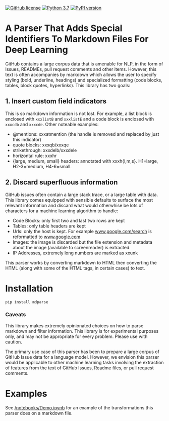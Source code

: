 [![GitHub license](https://img.shields.io/github/license/machine-learning-apps/mdparse.svg)](https://github.com/machine-learning-apps/mdparse/blob/master/LICENSE) 
[![Python 3.7](https://img.shields.io/badge/python-3.7-blue.svg)](https://www.python.org/downloads/release/python-370/)
[![PyPI version](https://badge.fury.io/py/mdparse.svg)](https://badge.fury.io/py/mdparse)


# A Parser That Adds Special Identifiers To Markdown Files For Deep Learning

GitHub contains a large corpus data that is amenable for NLP, in the form of Issues, READMEs, pull request comments and other items. However, this text is often accompanies by markdown which allows the user to specify styling (bold, underline, headings) and specialized formatting (code blocks, tables, block quotes, hyperlinks).  This library has two goals:

## 1. Insert custom field indicators

This is so markdown information is not lost.  For example, a list block is enclosed with `xxxlistB` and `xxxlistE` and a code block is enclosed with `xxxcdb` and `xxxcde`.  Other noteable examples:

- @mentions:  xxxatmention  (the handle is removed and replaced by just this indicator)
- quote blocks: xxxqb/xxxqe
- strikethrough: xxxdelb/xxxdele
- horizontal rule: xxxhr
- {large, medium, small} headers: annotated with xxxh{l,m,s}.  H1=large, H2-3=medium, H4-6=small.


## 2. Discard superfluous information

GitHub issues often contain a large stack trace, or a large table with data.  This library comes equipped with sensible defaults to surface the most relevant information and discard what would otherwhise be lots of characters for a machine learning algorithm to handle:

- Code Blocks: only first two and last two rows are kept 
- Tables:  only table headers are kept
- Urls:  only the host is kept.  For example www.google.com/search is reformatted to www.google.com
- Images: the image is discarded but the file extension and metadata about the image (available to screenreader) is extracted.
- IP Addresses, extremely long numbers are marked as xxunk


This parser works by converting markdown to HTML then converting the HTML (along with some of the HTML tags, in certain cases) to text.


# Installation

`pip install mdparse`

### Caveats

This library makes extremely opinionated choices on how to parse markdown and filter information.  This library is for experimental purposes only, and may not be appropriate for every problem.  Please use with caution.  

The primary use case of this parser has been to prepare a large corpus of GitHub Issue data for a language model. However, we envision this parser would be applicable to other machine learning tasks involving the extraction of features from the text of GitHub Issues, Readme files, or pull request comments.

# Examples

See [/notebooks/Demo.ipynb](/notebooks/Demo.ipynb) for an example of the transformations this parser does on a markdown file.
